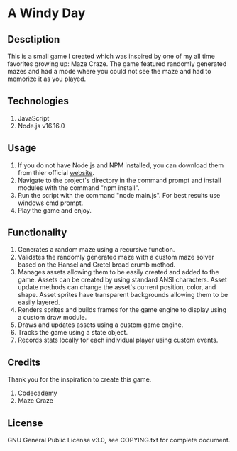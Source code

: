 # **A Windy Day**
## **Desctiption**
This is a small game I created which was inspired by one of my all time favorites growing up: Maze Craze. The game featured randomly generated mazes and had a mode where you could not see the maze and had to memorize it as you played. 

## **Technologies**
1. JavaScript
2. Node.js v16.16.0

## **Usage**
1. If you do not have Node.js and NPM installed, you can download them from thier official [website](https://nodejs.org/en/).
2. Navigate to the project's directory in the command prompt and install modules with the command "npm install".
3. Run the script with the command "node main.js". For best results use windows cmd prompt.
4. Play the game and enjoy.

## **Functionality**
1. Generates a random maze using a recursive function.
2. Validates the randomly generated maze with a custom maze solver based on the Hansel and Gretel bread crumb method.   
3. Manages assets allowing them to be easily created and added to the game. Assets can be created by using standard ANSI characters. Asset update methods can change the asset's current position, color, and shape. Asset sprites have transparent backgrounds allowing them to be easily layered.
4. Renders sprites and builds frames for the game engine to display using a custom draw module. 
5. Draws and updates assets using a custom game engine.
6. Tracks the game using a state object.
7. Records stats locally for each individual player using custom events.

## **Credits**
Thank you for the inspiration to create this game.
1. Codecademy
2. Maze Craze

## **License**
GNU General Public License v3.0, see COPYING.txt for complete document.
